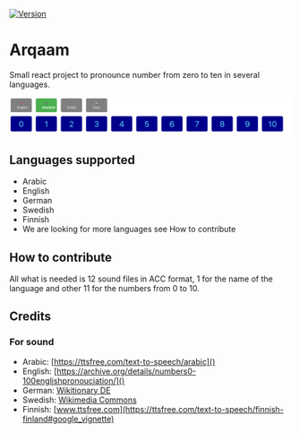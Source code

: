 [![Version](https://img.shields.io/badge/version-0.5.0-blue.svg)](https://github.com/amerharb/arqaam/tree/version/0.5.0)
# Arqaam

Small react project to pronounce number from zero to ten in several languages.

![img.png](img.png)

## Languages supported
- Arabic
- English
- German
- Swedish
- Finnish
- We are looking for more languages see How to contribute

## How to contribute
All what is needed is 12 sound files in ACC format, 1 for the name of the language and other 11 for the numbers from 0 to 10.


## Credits
### For sound
- Arabic: [https://ttsfree.com/text-to-speech/arabic]()
- English: [https://archive.org/details/numbers0-100englishpronouciation/]()
- German: [Wikitionary DE](https://de.wiktionary.org/)
- Swedish: [Wikimedia Commons](https://commons.wikimedia.org/)
- Finnish: [www.ttsfree.com](https://ttsfree.com/text-to-speech/finnish-finland#google_vignette)